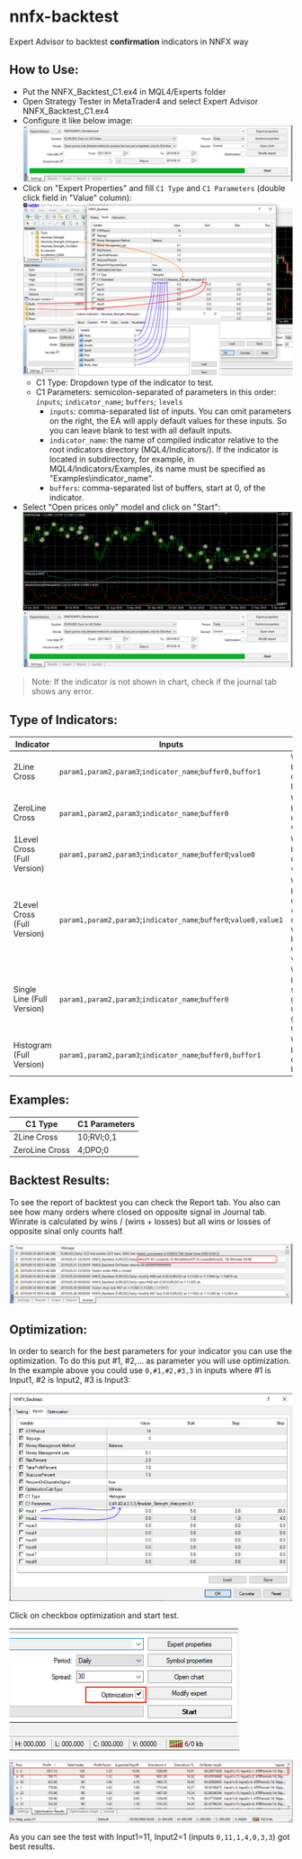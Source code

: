 # nnfx-backtest

Expert Advisor to backtest **confirmation** indicators in NNFX way

## How to Use:

* Put the NNFX_Backtest_C1.ex4 in MQL4/Experts folder
* Open Strategy Tester in MetaTrader4 and select Expert Advisor NNFX_Backtest_C1.ex4
* Configure it like below image:
![ea strategy tester](./images/ea_strategy_tester.png)
* Click on "Expert Properties" and fill `C1 Type` and `C1 Parameters` (double click field in "Value" column):
![ea properties](./images/ea_properties.png)
    * C1 Type: Dropdown type of the indicator to test.
    * C1 Parameters: semicolon-separated of parameters in this order: `inputs`; `indicator_name`; `buffers`; `levels`
        * `inputs`: comma-separated list of inputs. You can omit parameters on the right, the EA will apply default values for these inputs. So you can leave blank to test with all default inputs.
        * `indicator_name`: the name of compiled indicator relative to the root indicators directory (MQL4/Indicators/). If the indicator is located in subdirectory, for example, in MQL4/Indicators/Examples, its name must be specified as "Examples\\indicator_name".
        * `buffers`: comma-separated list of buffers, start at 0, of the indicator.
* Select "Open prices only" model and click on "Start": 
![ea run](./images/ea_run.png)

> Note: If the indicator is not shown in chart, check if the journal tab shows any error.

## Type of Indicators:

Indicator | Inputs | Signal
--------- | ---------- | -----
2Line Cross | `param1,param2,param3`;`indicator_name`;`buffer0,buffor1` | When `buffer0` cross `buffer1`
ZeroLine Cross | `param1,param2,param3`;`indicator_name`;`buffer0` | When `buffer0` cross value 0
1Level Cross (Full Version) | `param1,param2,param3`;`indicator_name`;`buffer0`;`value0` | When `buffer0` cross `value0` 
2Level Cross (Full Version) | `param1,param2,param3`;`indicator_name`;`buffer0`;`value0,value1` | When `buffer0` cross `value0` or when `buffer1` cross `value1`
Single Line (Full Version) | `param1,param2,param3`;`indicator_name`;`buffer0` | When `buffer0` starts grow up or go down
Histogram (Full Version) | `param1,param2,param3`;`indicator_name`;`buffer0,buffor1` | When `buffer0` cross `buffer1`

## Examples:

C1 Type | C1 Parameters
------- | -------------
2Line Cross | 10;RVI;0,1
ZeroLine Cross | 4;DPO;0


## Backtest Results:

To see the report of backtest you can check the Report tab. You also can see how many orders where closed on opposite signal in Journal tab.
Winrate is calculated by wins / (wins + losses) but all wins or losses of opposite sinal only counts half.

![ea results](./images/ea_results.png)

## Optimization:

In order to search for the best parameters for your indicator you can use the optimization. To do this put #1, #2,... as parameter you will use optimization.
In the example above you could use `0,#1,#2,#3,3` in inputs where #1 is Input1, #2 is Input2, #3 is Input3:

![ea optimization](./images/ea_optimization.png)

Click on checkbox optimization and start test.

![ea optimization](./images/ea_optimization2.png)

![ea optimization results](./images/ea_optimization_results.png)

As you can see the test with Input1=11, Input2=1  (inputs `0,11,1,4,0,3,3`) got best results.